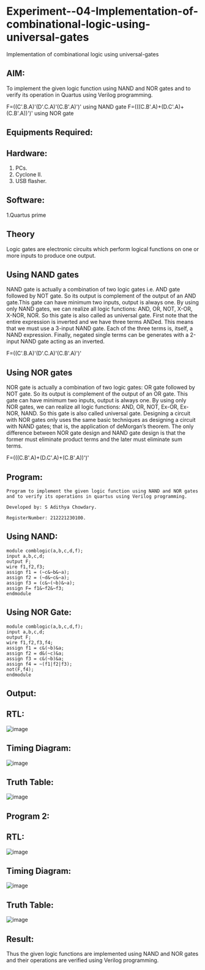 # Experiment--04-Implementation-of-combinational-logic-using-universal-gates
Implementation of combinational logic using universal-gates
 
## AIM:
To implement the given logic function using NAND and NOR gates and to verify its operation in Quartus using Verilog programming.

F=((C'.B.A)'(D'.C.A)'(C.B'.A)')' using NAND gate
F=(((C.B'.A)+(D.C'.A)+(C.B'.A))')' using NOR gate
## Equipments Required:
## Hardware:
1. PCs.
2. Cyclone II.
3. USB flasher.
## Software:
1.Quartus prime

## Theory
Logic gates are electronic circuits which perform logical functions on one or more inputs to produce one output. 

## Using NAND gates
NAND gate is actually a combination of two logic gates i.e. AND gate followed by NOT gate. So its output is complement of the output of an AND gate.This gate can have minimum two inputs, output is always one. By using only NAND gates, we can realize all logic functions: AND, OR, NOT, X-OR, X-NOR, NOR. So this gate is also called as universal gate. First note that the entire expression is inverted and we have three terms ANDed. This means that we must use a 3-input NAND gate. Each of the three terms is, itself, a NAND expression. Finally, negated single terms can be generates with a 2-input NAND gate acting as an inverted.

F=((C'.B.A)'(D'.C.A)'(C.B'.A)')'

## Using NOR gates
NOR gate is actually a combination of two logic gates: OR gate followed by NOT gate. So its output is complement of the output of an OR gate. This gate can have minimum two inputs, output is always one. By using only NOR gates, we can realize all logic functions: AND, OR, NOT, Ex-OR, Ex-NOR, NAND. So this gate is also called universal gate. Designing a circuit with NOR gates only uses the same basic techniques as designing a circuit with NAND gates; that is, the application of deMorgan’s theorem. The only difference between NOR gate design and NAND gate design is that the former must eliminate product terms and the later must eliminate sum terms.

F=(((C.B'.A)+(D.C'.A)+(C.B'.A))')'

## Program:
~~~
Program to implement the given logic function using NAND and NOR gates and to verify its operations in quartus using Verilog programming.

Developed by: S Adithya Chowdary.

RegisterNumber: 212221230100. 
~~~
## Using NAND:
~~~
module comblogic(a,b,c,d,f);
input a,b,c,d;
output F;
wire f1,f2,f3;
assign f1 = (~c&~b&~a);
assign f2 = (~d&~c&~a);
assign f3 = (c&~(~b)&~a);
assign F= f1&~f2&~f3;
endmodule
~~~
## Using NOR Gate:
~~~
module comblogic(a,b,c,d,f);
input a,b,c,d;
output F;
wire f1,f2,f3,f4;
assign f1 = c&(~b)&a;
assign f2 = d&(~c)&a;
assign f3 = c&(~b)&a;
assign f4 = ~(f1|f2|f3);
not(F,f4);
endmodule
~~~

## Output:
## RTL:
![image](https://user-images.githubusercontent.com/93427248/200048771-c136cdb9-73a1-446d-82bb-b8fd93415f85.png)
## Timing Diagram:
![image](https://user-images.githubusercontent.com/93427248/200048816-54769f72-84b2-4869-8b18-9c43c4639af7.png)
## Truth Table:
![image](https://user-images.githubusercontent.com/93427248/200048913-f2ad28bc-b281-4e38-bfec-6d8bc929d66b.png)
## Program 2:
## RTL:
![image](https://user-images.githubusercontent.com/93427248/200048996-c6f3a920-a154-45da-b308-fe48fc5bc4c0.png)
## Timing Diagram:
![image](https://user-images.githubusercontent.com/93427248/200049052-74bc178f-0f58-443a-872f-c8c6ef804f57.png)
## Truth Table:
![image](https://user-images.githubusercontent.com/93427248/200049124-712f58d8-a844-479b-9314-c2fea54d917d.png)
## Result:
Thus the given logic functions are implemented using NAND and NOR gates and their operations are verified using Verilog programming.
